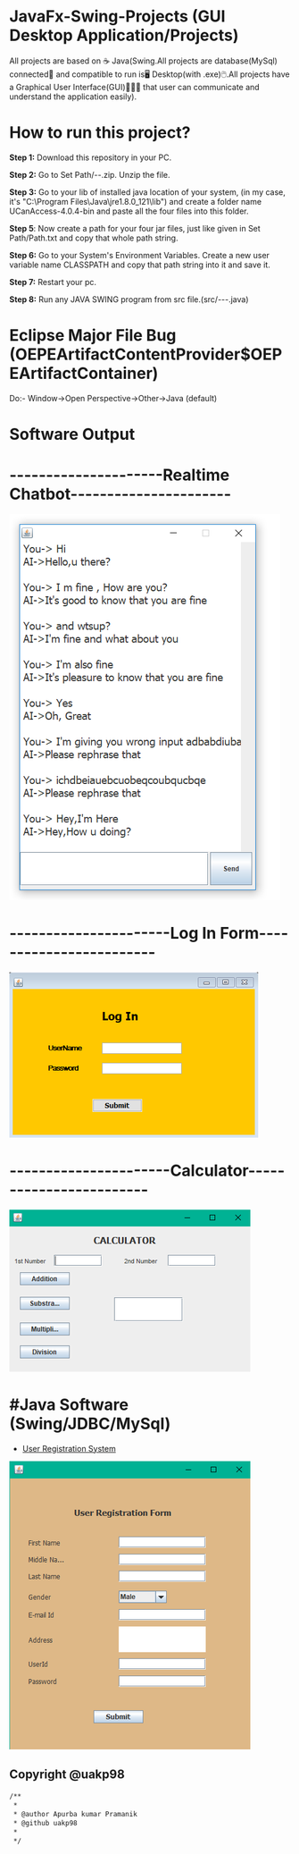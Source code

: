 # JavaFx-Swing-Projects (GUI Desktop Application/Projects)
All projects are based on ☕ Java(Swing.All projects are database(MySql) connected📂 and compatible to run is🖥️ Desktop(with .exe)🖱️.All projects have a Graphical User Interface(GUI)👨🏻‍💻 that user can communicate and understand the application easily).

# How to run this project?

**Step 1:** Download this repository in your PC.

**Step 2:** Go to Set Path/--.zip. Unzip the file.

**Step 3:**  Go to your lib of installed java location of your system, (in my case, it's "C:\Program Files\Java\jre1.8.0_121\lib") and create a folder name UCanAccess-4.0.4-bin and paste all the four files into this folder.

**Step 5**: Now create a path for your four jar files, just like given in Set Path/Path.txt and copy that whole path string.

**Step 6:** Go to your System's Environment Variables. Create a new user variable name CLASSPATH and copy that path string into it and save it.

**Step 7:** Restart your pc.

**Step 8:** Run any JAVA SWING program from src file.(src/---.java)

# Eclipse Major File Bug (OEPEArtifactContentProvider$OEPEArtifactContainer)
Do:- Window->Open Perspective->Other->Java (default)

# Software Output

# ---------------------Realtime Chatbot----------------------

<img src="./image/Chatbot.png" >

# ----------------------Log In Form------------------------

<img src="./image/login.png" > <br>

# ----------------------Calculator------------------------

<img src="./image/calculator.png" > <br>

# #Java Software (Swing/JDBC/MySql)

- [User Registration System](https://github.com/uakp98/Java-JavaFx-Swing-Projects-DesktopApplication-GUI-Software/tree/main/User%20Registration%20System)

<img src="./image/user_registration.png" > <br>


## Copyright @uakp98
```shell
/**
 * 
 * @author Apurba kumar Pramanik
 * @github uakp98
 *
 */

```

